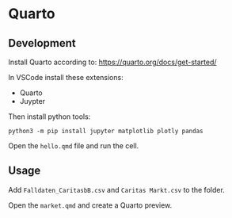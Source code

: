 # Quarto

## Development

Install Quarto according to: <https://quarto.org/docs/get-started/>

In VSCode install these extensions:

* Quarto
* Juypter

Then install python tools:

`python3 -m pip install jupyter matplotlib plotly pandas`

Open the `hello.qmd` file and run the cell.

## Usage

Add `Falldaten_CaritasbB.csv` and `Caritas Markt.csv` to the folder.

Open the `market.qmd` and create a Quarto preview.
